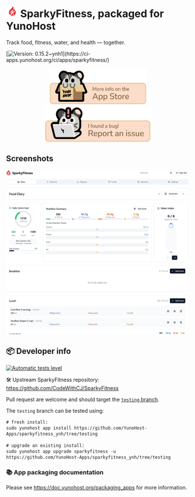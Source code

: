 <!--
N.B.: This README was automatically generated by <https://github.com/YunoHost/apps_tools/blob/main/readme_generator>
It shall NOT be edited by hand.
-->

<h1>
  <img src="https://raw.githubusercontent.com/YunoHost/apps/main/logos/sparkyfitness.png" width="32px" alt="Logo of SparkyFitness">
  SparkyFitness, packaged for YunoHost
</h1>

Track food, fitness, water, and health — together. 

[![Version: 0.15.2~ynh1](https://img.shields.io/badge/Version-0.15.2~ynh1-rgb(18,138,11)?style=for-the-badge)](https://ci-apps.yunohost.org/ci/apps/sparkyfitness/)

<div align="center">
<a href="https://apps.yunohost.org/app/sparkyfitness"><img height="100px" src="https://github.com/YunoHost/yunohost-artwork/raw/refs/heads/main/badges/neopossum-badges/badge_more_info_on_the_appstore.svg"/></a>
<a href="https://github.com/YunoHost-Apps/sparkyfitness_ynh/issues"><img height="100px" src="https://github.com/YunoHost/yunohost-artwork/raw/refs/heads/main/badges/neopossum-badges/badge_report_an_issue.svg"/></a>
</div>


## Screenshots
![Screenshot of SparkyFitness](./doc/screenshots/sparkyfitness.png)

## 📦 Developer info

[![Automatic tests level](https://apps.yunohost.org/badge/cilevel/sparkyfitness)](https://ci-apps.yunohost.org/ci/apps/sparkyfitness/)

🛠️ Upstream SparkyFitness repository: <https://github.com/CodeWithCJ/SparkyFitness>

Pull request are welcome and should target the [`testing` branch](https://github.com/YunoHost-Apps/sparkyfitness_ynh/tree/testing).

The `testing` branch can be tested using:
```
# fresh install:
sudo yunohost app install https://github.com/YunoHost-Apps/sparkyfitness_ynh/tree/testing

# upgrade an existing install:
sudo yunohost app upgrade sparkyfitness -u https://github.com/YunoHost-Apps/sparkyfitness_ynh/tree/testing
```

### 📚 App packaging documentation

Please see <https://doc.yunohost.org/packaging_apps> for more information.